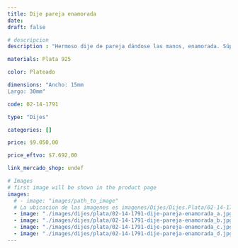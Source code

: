 ```yaml
---
title: Dije pareja enamorada
date: 
draft: false

# descripcion
description : "Hermoso dije de pareja dándose las manos, enamorada. Súper detallado. Sus piecitos son móviles. Significa unión y amor."

materials: Plata 925

color: Plateado

dimensions: "Ancho: 15mm 
Largo: 30mm"

code: 02-14-1791

type: "Dijes"

categories: []

price: $9.050,00

price_eftvo: $7.692,00

link_mercado_shop: undef

# Images
# first image will be shown in the product page
images:
  # - image: "images/path_to_image"
  # La ubicacion de las imagenes es imagenes/Dijes/Dijes.Plata/02-14-1791-dije-pareja-enamorada
  - image: "./images/dijes/plata/02-14-1791-dije-pareja-enamorada_a.jpg"
  - image: "./images/dijes/plata/02-14-1791-dije-pareja-enamorada_b.jpg"
  - image: "./images/dijes/plata/02-14-1791-dije-pareja-enamorada_c.jpg"
  - image: "./images/dijes/plata/02-14-1791-dije-pareja-enamorada_d.jpg"
---
```

